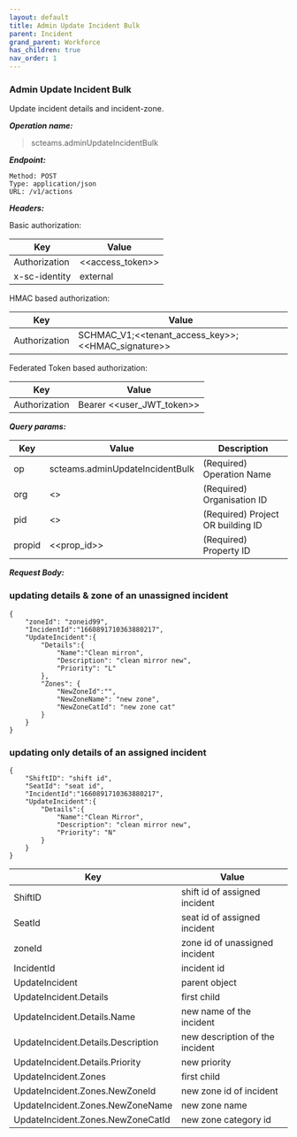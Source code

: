 ```yaml
---
layout: default
title: Admin Update Incident Bulk
parent: Incident
grand_parent: Workforce
has_children: true
nav_order: 1
---
```


### Admin Update Incident Bulk

Update incident details and incident-zone.

***Operation name:***

> scteams.adminUpdateIncidentBulk

***Endpoint:***

```
Method: POST
Type: application/json
URL: /v1/actions
```

***Headers:***

Basic authorization:

|Key|Value|
|---|---|
|Authorization|<<access_token>>|
|x-sc-identity|external|

HMAC based authorization:

|Key|Value|
|---|---|
|Authorization|SCHMAC_V1;<<tenant_access_key>>;<<HMAC_signature>>|

Federated Token based authorization:

|Key|Value|
|---|---|
|Authorization|Bearer <<user_JWT_token>>|

***Query params:***

| Key | Value | Description |
| --- | ------|-------------|
| op | scteams.adminUpdateIncidentBulk | (Required) Operation Name |
| org | <<org>> | (Required) Organisation ID |
| pid | <<pid>> | (Required) Project OR building ID |
| propid | <<prop_id>> | (Required) Property ID |


***Request Body:***

### updating details & zone of an unassigned incident

```
{
    "zoneId": "zoneid99",
    "IncidentId":"1660891710363880217",
    "UpdateIncident":{
        "Details":{
            "Name":"Clean mirron",
            "Description": "clean mirror new",
            "Priority": "L"
        },
        "Zones": {
            "NewZoneId":"",
            "NewZoneName": "new zone",
            "NewZoneCatId": "new zone cat"
        }
    }
}
```

### updating only details of an assigned incident

```
{
    "ShiftID": "shift id",
    "SeatId": "seat id",
    "IncidentId":"1660891710363880217",
    "UpdateIncident":{
        "Details":{
            "Name":"Clean Mirror",
            "Description": "clean mirror new",
            "Priority": "N"
        }
    }
}
```

|Key|Value|
|---|---|
|ShiftID|shift id of assigned incident|
|SeatId|seat id of assigned incident|
|zoneId|zone id of unassigned incident|
|IncidentId| incident id|
|UpdateIncident|parent object|
|UpdateIncident.Details|first child|
|UpdateIncident.Details.Name|new name of the incident|
|UpdateIncident.Details.Description|new description of the incident|
|UpdateIncident.Details.Priority|new priority|
|UpdateIncident.Zones|first child|
|UpdateIncident.Zones.NewZoneId| new zone id of incident|
|UpdateIncident.Zones.NewZoneName|new zone name|
|UpdateIncident.Zones.NewZoneCatId|new zone category id|